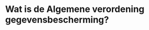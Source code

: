 <!-- TITLE: Algemene verordening gegevensbescherming -->


# Wat is de Algemene verordening gegevensbescherming?

